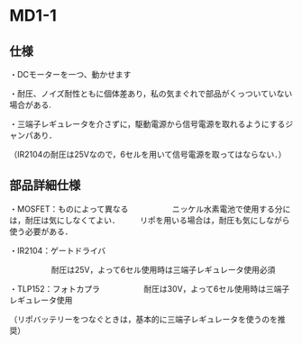 # MD1-1
## 仕様
・DCモーターを一つ、動かせます

・耐圧、ノイズ耐性ともに個体差あり，私の気まぐれで部品がくっついていない場合がある.

・三端子レギュレータを介さずに，駆動電源から信号電源を取れるようにするジャンパあり．

（IR2104の耐圧は25Vなので，6セルを用いて信号電源を取ってはならない．）

## 部品詳細仕様
・MOSFET：ものによって異なる
　　　　　 ニッケル水素電池で使用する分には，耐圧は気にしなくてよい．
      　　 
          リポを用いる場合は，耐圧も気にしながら使う必要がある．

・IR2104：ゲートドライバ

　　　　　 耐圧は25V，よって6セル使用時は三端子レギュレータ使用必須

・TLP152：フォトカプラ
　　　　　 耐圧は30V，よって6セル使用時は三端子レギュレータ使用

（リポバッテリーをつなぐときは，基本的に三端子レギュレータを使うのを推奨）

